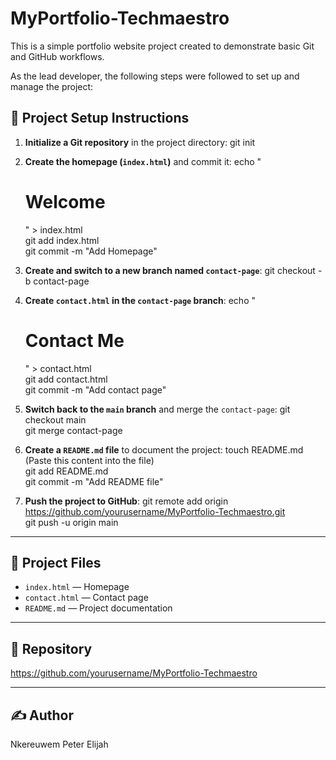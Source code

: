 

# MyPortfolio-Techmaestro

This is a simple portfolio website project created to demonstrate basic Git and GitHub workflows.

As the lead developer, the following steps were followed to set up and manage the project:

## 🧱 Project Setup Instructions

1. **Initialize a Git repository** in the project directory:
   git init

2. **Create the homepage (`index.html`)** and commit it:
   echo "<!DOCTYPE html><html><head><title>Home</title></head><body><h1>Welcome</h1></body></html>" > index.html  
   git add index.html  
   git commit -m "Add Homepage"

3. **Create and switch to a new branch named `contact-page`**:
   git checkout -b contact-page

4. **Create `contact.html` in the `contact-page` branch**:
   echo "<!DOCTYPE html><html><head><title>Contact</title></head><body><h1>Contact Me</h1></body></html>" > contact.html  
   git add contact.html  
   git commit -m "Add contact page"

5. **Switch back to the `main` branch** and merge the `contact-page`:
   git checkout main  
   git merge contact-page

6. **Create a `README.md` file** to document the project:
   touch README.md  
   (Paste this content into the file)  
   git add README.md  
   git commit -m "Add README file"

7. **Push the project to GitHub**:
   git remote add origin https://github.com/yourusername/MyPortfolio-Techmaestro.git  
   git push -u origin main

---

## 📁 Project Files

- `index.html` — Homepage
- `contact.html` — Contact page
- `README.md` — Project documentation

---

## 📌 Repository

https://github.com/yourusername/MyPortfolio-Techmaestro

---

## ✍ Author

Nkereuwem Peter Elijah

